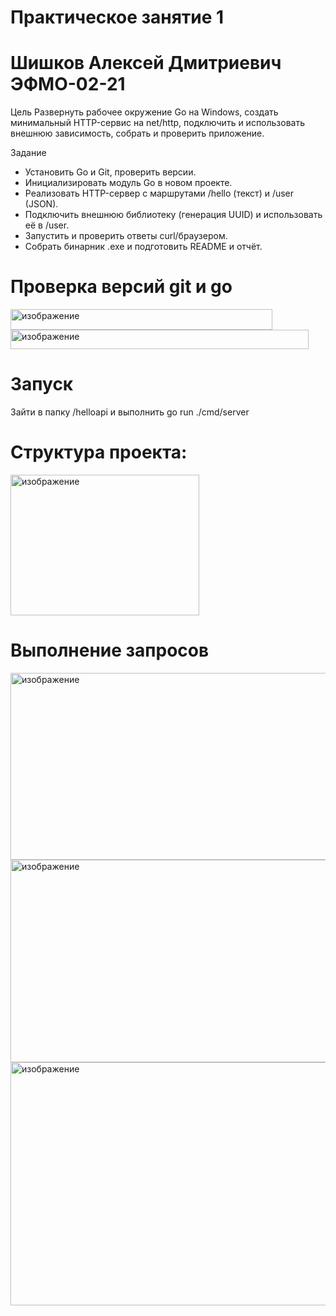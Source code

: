 # Практическое занятие 1
# Шишков Алексей Дмитриевич ЭФМО-02-21

Цель
Развернуть рабочее окружение Go на Windows, создать минимальный HTTP-сервис на net/http, подключить и использовать внешнюю зависимость, собрать и проверить приложение.

Задание
- Установить Go и Git, проверить версии.
- Инициализировать модуль Go в новом проекте.
- Реализовать HTTP-сервер с маршрутами /hello (текст) и /user (JSON).
- Подключить внешнюю библиотеку (генерация UUID) и использовать её в /user.
- Запустить и проверить ответы curl/браузером.
- Собрать бинарник .exe и подготовить README и отчёт.

# Проверка версий git и go
<img width="419" height="33" alt="изображение" src="https://github.com/user-attachments/assets/f8e282bd-e840-4ff0-ae68-3d25de3a3929" />
<img width="477" height="31" alt="изображение" src="https://github.com/user-attachments/assets/4a504a61-9f94-4da5-b6e6-fb15eb085480" />

# Запуск

Зайти в папку /helloapi и выполнить go run ./cmd/server
# Структура проекта:
<img width="302" height="225" alt="изображение" src="https://github.com/user-attachments/assets/675b4578-9b6f-46bd-8991-c9345fdf01a2" />

# Выполнение запросов
<img width="1187" height="299" alt="изображение" src="https://github.com/user-attachments/assets/98695f9e-2ea5-4c3b-84c2-0f892cb039da" />

<img width="1262" height="324" alt="изображение" src="https://github.com/user-attachments/assets/bb856bfa-d0c7-4d0d-8215-182885bf9f76" />
<img width="1375" height="389" alt="изображение" src="https://github.com/user-attachments/assets/f8ab6b5f-96bb-46e8-8182-9e9b4e9a5c07" />




